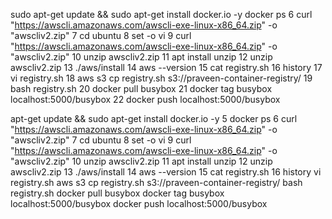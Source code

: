 sudo apt-get update && sudo apt-get install docker.io -y
docker ps
    6  curl "https://awscli.amazonaws.com/awscli-exe-linux-x86_64.zip" -o "awscliv2.zip"
    7  cd ubuntu
    8  set -o vi
    9  curl "https://awscli.amazonaws.com/awscli-exe-linux-x86_64.zip" -o "awscliv2.zip"
   10  unzip awscliv2.zip
   11  apt install unzip
   12  unzip awscliv2.zip
   13  ./aws/install
   14  aws --version
   15  cat registry.sh
   16  history
   17  vi registry.sh
   18  aws s3 cp registry.sh s3://praveen-container-registry/
   19  bash registry.sh
   20  docker pull busybox
   21  docker tag busybox localhost:5000/busybox
   22  docker push localhost:5000/busybox

   apt-get update &&     sudo apt-get install docker.io -y
    5  docker ps
    6  curl "https://awscli.amazonaws.com/awscli-exe-linux-x86_64.zip" -o "awscliv2.zip"
    7  cd ubuntu
    8  set -o vi
    9  curl "https://awscli.amazonaws.com/awscli-exe-linux-x86_64.zip" -o "awscliv2.zip"
   10  unzip awscliv2.zip
   11  apt install unzip
   12  unzip awscliv2.zip
   13  ./aws/install
   14  aws --version
   15  cat registry.sh
   16  history
vi registry.sh
aws s3 cp registry.sh s3://praveen-container-registry/
bash registry.sh
docker pull busybox
docker tag busybox localhost:5000/busybox
docker push localhost:5000/busybox
   

